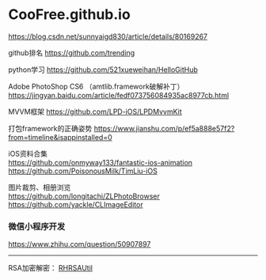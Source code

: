 # CooFree.github.io

https://blog.csdn.net/sunnyaigd830/article/details/80169267

github排名 https://github.com/trending

python学习
https://github.com/521xueweihan/HelloGitHub

Adobe PhotoShop CS6 （amtlib.framework破解补丁）<br>
https://jingyan.baidu.com/article/fedf073756084935ac8977cb.html

MVVM框架
https://github.com/LPD-iOS/LPDMvvmKit

打包framework的正确姿势
https://www.jianshu.com/p/ef5a888e57f2?from=timeline&isappinstalled=0

iOS资料合集<br>
https://github.com/onmyway133/fantastic-ios-animation<br>
https://github.com/PoisonousMilk/TimLiu-iOS

图片裁剪、相册浏览<br>
https://github.com/longitachi/ZLPhotoBrowser<br>
https://github.com/yackle/CLImageEditor


### 微信小程序开发
https://www.zhihu.com/question/50907897



-----

RSA加密解密： [RHRSAUtil](https://github.com/Hstripe/RHRSAUtil)
